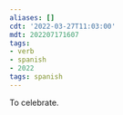 ```yaml
---
aliases: []
cdt: '2022-03-27T11:03:00'
mdt: 202207171607
tags:
- verb
- spanish
- 2022
tags: spanish
---
```


To celebrate.